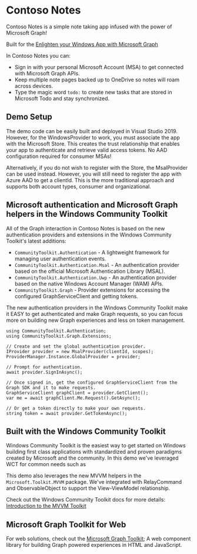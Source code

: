 # Contoso Notes

Contoso Notes is a simple note taking app infused with the power of Microsoft Graph!

Built for the [Enlighten your Windows App with Microsoft Graph](https://aka.ms/OD531)

In Contoso Notes you can:

- Sign in with your personal Microsoft Account (MSA) to get connected with Microsoft Graph APIs.
- Keep multiple note pages backed up to OneDrive so notes will roam across devices.
- Type the magic word `todo:` to create new tasks that are stored in Microsoft Todo and stay synchronized. 

## Demo Setup

The demo code can be easily built and deployed in Visual Studio 2019. However, for the WindowsProvider to work, you must associate the app with the Microsoft Store.
This creates the trust relationship that enables your app to authenticate and retrieve valid access tokens. No AAD configuration required for consumer MSAs!

Alternatively, if you do not wish to register with the Store, the MsalProvider can be used instead. However, you will still need to register the app with Azure AAD to get a clientId. This is the more traditional approach and supports both account types, consumer and organizational.

## Microsoft authentication and Microsoft Graph helpers in the Windows Community Toolkit

All of the Graph interaction in Contoso Notes is based on the new authentication providers and extensions in the Windows Community Toolkit's latest additions:

- `CommunityToolkit.Authentication` - A lightweight framework for managing user authentication events.
- `CommunityToolkit.Authentication.Msal` - An authentication provider based on the official Microsoft Authentication Library (MSAL).
- `CommunityToolkit.Authentication.Uwp` - An authentication provider based on the native Windows Account Manager (WAM) APIs.
- `CommunityToolkit.Graph` - Provider extensions for accessing the configured GraphServiceClient and getting tokens.

The new authentication providers in the Windows Community Toolkit make it EASY to get authenticated and make Graph requests, so you can focus more on 
building new Graph experiences and less on token management.

```
using CommunityToolkit.Authentication;
using CommunityToolkit.Graph.Extensions;

// Create and set the global authentication provider.
IProvider provider = new MsalProvider(clientId, scopes);
ProviderManager.Instance.GlobalProvider = provider;

// Prompt for authentication.
await provider.SignInAsync();

// Once signed in, get the configured GraphServiceClient from the Graph SDK and it to make requests.
GraphServiceClient graphClient = provider.GetClient();
var me = await graphClient.Me.Request().GetAsync();

// Or get a token directly to make your own requests.
string token = await provider.GetTokenAsync();
```

## Built with the Windows Community Toolkit

Windows Community Toolkit is the easiest way to get started on Windows building first class applications with standardized and proven paradigms created by Microsoft and the community. In this demo we've leveraged WCT for common needs such as

This demo also leverages the new MVVM helpers in the `Microsoft.Toolkit.MVVM` package. We've integrated with RelayCommand and ObservableObject to support the View-ViewModel relationship.

Check out the Windows Community Toolkit docs for more details: [Introduction to the MVVM Toolkit](https://docs.microsoft.com/en-us/windows/communitytoolkit/mvvm/introduction)

## Microsoft Graph Toolkit for Web
For web solutions, check out the [Microsoft Graph Toolkit](https://docs.microsoft.com/en-us/graph/toolkit/overview); A web component library for building Graph powered experiences in HTML and JavaScript. 


